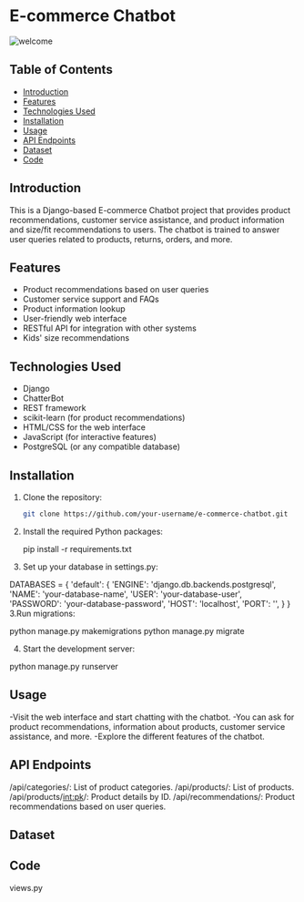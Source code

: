 
# E-commerce Chatbot
![welcome](https://github.com/RuchitaF/Dissertation_19215512/assets/125932133/ed26e9c7-0d0a-4268-8a03-d646e3e3563e)

## Table of Contents

- [Introduction](#introduction)
- [Features](#features)
- [Technologies Used](#technologies-used)
- [Installation](#installation)
- [Usage](#usage)
- [API Endpoints](#api-endpoints)
- [Dataset](#dataset)
- [Code](#code)


## Introduction

This is a Django-based E-commerce Chatbot project that provides product recommendations, customer service assistance, and product information and size/fit recommendations to users. The chatbot is trained to answer user queries related to products, returns, orders, and more.

## Features

- Product recommendations based on user queries
- Customer service support and FAQs
- Product information lookup
- User-friendly web interface
- RESTful API for integration with other systems
- Kids' size recommendations

## Technologies Used

- Django
- ChatterBot
- REST framework
- scikit-learn (for product recommendations)
- HTML/CSS for the web interface
- JavaScript (for interactive features)
- PostgreSQL (or any compatible database)

## Installation

1. Clone the repository:

   ```bash
   git clone https://github.com/your-username/e-commerce-chatbot.git

1. Install the required Python packages:
   
   pip install -r requirements.txt
2. Set up your database in settings.py:

DATABASES = {
    'default': {
        'ENGINE': 'django.db.backends.postgresql',
        'NAME': 'your-database-name',
        'USER': 'your-database-user',
        'PASSWORD': 'your-database-password',
        'HOST': 'localhost',
        'PORT': '',
    }
}
3.Run migrations:

python manage.py makemigrations
python manage.py migrate

4. Start the development server:

python manage.py runserver

## Usage
-Visit the web interface and start chatting with the chatbot.
-You can ask for product recommendations, information about products, customer service assistance, and more.
-Explore the different features of the chatbot.

## API Endpoints
/api/categories/: List of product categories.
/api/products/: List of products.
/api/products/<int:pk>/: Product details by ID.
/api/recommendations/: Product recommendations based on user queries.

## Dataset


## Code
views.py
